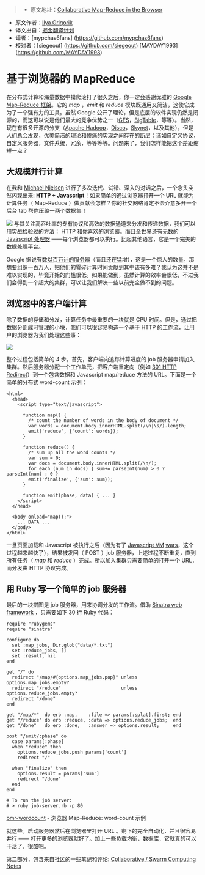 > * 原文地址：[Collaborative Map-Reduce in the Browser](https://www.igvita.com/2009/03/03/collaborative-map-reduce-in-the-browser/)
* 原文作者：[Ilya Grigorik](https://www.igvita.com/)
* 译文出自：[掘金翻译计划](https://github.com/xitu/gold-miner)
* 译者：[mypchas6fans] (https://github.com/mypchas6fans)
* 校对者：[siegeout] (https://github.com/siegeout) [MAYDAY1993] (https://github.com/MAYDAY1993)

# 基于浏览器的 MapReduce

在分布式计算和海量数据中摸爬滚打了很久之后，你一定会感谢优雅的 [Google Map-Reduce 框架](http://en.wikipedia.org/wiki/MapReduce)。它的 _map_ ，_emit_ 和 _reduce_ 模块既通用又简洁，这使它成为了一个强有力的工具。虽然 Google 公开了理论，但是底层的软件实现仍然是闭源的，而这可以说是他们最大的竞争优势之一（[GFS](http://labs.google.com/papers/gfs.html)，[BigTable](http://labs.google.com/papers/bigtable.html)，等等）。当然，现在有很多开源的分支（[Apache Hadoop](http://hadoop.apache.org/core/)，[Disco](http://discoproject.org/)，[Skynet](http://skynet.rubyforge.org/)，以及其他），但是人们总会发现，优美简洁的理论和惨痛的实现之间存在的断层：诸如自定义协议，自定义服务器，文件系统，冗余，等等等等。问题来了，我们怎样能把这个差距缩短一点？

## 大规模并行计算

在我和 [Michael Nielsen](http://michaelnielsen.org/blog/?page_id=181) 进行了多次迭代、试错、深入的对话之后，一个念头突然闪现出来: **HTTP + Javascript**！如果简单的通过浏览器打开一个 URL 就能为计算任务（ Map-Reduce ）做贡献会怎样？你的社交网络肯定不会介意多开一个后台 tab 帮你压缩一两个数据集！

![](https://www.igvita.com/posts/09/xbrowsers.png.pagespeed.ic.gtlyz9PZB7.jpg) 与其关注高吞吐率的专有协议和高效的数据通道来分发和传递数据，我们可以用实战检验过的方法： HTTP 和你喜欢的浏览器。而且全世界还有无数的 [Javascript 处理器](http://en.wikipedia.org/wiki/JavaScript) ——每个浏览器都可以执行。比起其他语言，它是一个完美的数据处理平台。

Google 据说有[数以百万计的服务器](http://www.youtube.com/watch?v=6x0cAzQ7PVs)（而且还在猛增），这是一个惊人的数量。那想要组织一百万人，把他们的零碎计算时间贡献到其中该有多难？我认为这并不是难以实现的，毕竟开始的门槛很低。如果能做到，虽然计算的效率会很低，不过我们会得到一个超大的集群，可以让我们解决一些以前完全做不到的问题。

## 浏览器中的客户端计算

除了数据的存储和分发，计算任务中最重要的一块就是 CPU 时间。但是，通过把数据分割成可管理的小块，我们可以很容易构造一个基于 HTTP 的工作流，让用户的浏览器为我们处理这些事：

![](https://www.igvita.com/posts/09/xbrowser-mr.png.pagespeed.ic.1SaJmT926Y.png)

整个过程包括简单的 4 步。首先，客户端向追踪计算进度的 job 服务器申请加入集群。然后服务器分配一个工作单元，把客户端重定向（例如 [301 HTTP Redirect](http://en.wikipedia.org/wiki/URL_redirection#HTTP_status_codes_3xx)）到一个包含数据和 Javascript map/reduce 方法的 URL。下面是一个简单的分布式 word-count 示例：
```
<html>
  <head>
    <script type="text/javascript">

      function map() {
        /* count the number of words in the body of document */
        var words = document.body.innerHTML.split(/\n|\s/).length;
        emit('reduce', {'count': words});
      }

      function reduce() {
        /* sum up all the word counts */
        var sum = 0;
        var docs = document.body.innerHTML.split(/\n/);
        for each (num in docs) { sum+= parseInt(num) > 0 ? parseInt(num) : 0 }
        emit('finalize', {'sum': sum});
      }

      function emit(phase, data) { ... }
    </script>
  </head>

  <body onload="map();">
    ... DATA ...
  </body>
</html>
```

一旦页面加载和 Javascript 被执行之后（因为有了 [Javascript VM](http://ejohn.org/blog/javascript-performance-rundown/) [wars](http://code.google.com/p/nativeclient/)，这个过程越来越快了），结果被发回（ POST ）job 服务器，上述过程不断重复，直到所有任务（ _map_ 和 _reduce_ ）完成。所以加入集群只需要简单的打开一个 URL，而分发由 HTTP 协议完成。

## 用 Ruby 写一个简单的 job 服务器

最后的一块拼图是 job 服务器，用来协调分发的工作流。借助 [Sinatra web framework](http://www.sinatrarb.com/) ，只需要如下 30 行 Ruby 代码：


    require "rubygems"
    require "sinatra"

    configure do
      set :map_jobs, Dir.glob("data/*.txt")
      set :reduce_jobs, []
      set :result, nil
    end

    get "/" do
      redirect "/map/#{options.map_jobs.pop}" unless options.map_jobs.empty?
      redirect "/reduce"                      unless options.reduce_jobs.empty?
      redirect "/done"
    end

    get "/map/*"  do erb :map,    :file => params[:splat].first; end
    get "/reduce" do erb :reduce, :data => options.reduce_jobs;  end
    get "/done"   do erb :done,   :answer => options.result;     end

    post "/emit/:phase" do
      case params[:phase]
      when "reduce" then
        options.reduce_jobs.push params['count']
        redirect "/"

      when "finalize" then
        options.result = params['sum']
        redirect "/done"
      end
    end

    # To run the job server:
    # > ruby job-server.rb -p 80



[bmr-wordcount](http://www.github.com/igrigorik/bmr-wordcount/) - 浏览器 Map-Reduce: word-count 示例

就这些。启动服务器然后在浏览器里打开 URL 。剩下的完全自动化，并且很容易并行 —— 打开更多的浏览器就好了。加上一些负载均衡，数据库，它就真的可以干活了，很酷吧。

第二部分，包含来自社区的一些笔记和评论: [Collaborative / Swarm Computing Notes](http://www.igvita.com/2009/03/07/collaborative-swarm-computing-notes/)
